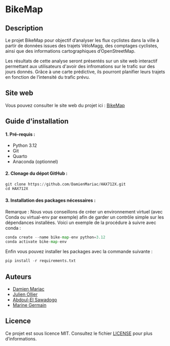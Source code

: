 # BikeMap

## Description

Le projet BikeMap pour objectif d’analyser les flux cyclistes dans la ville à partir de données issues des trajets VéloMagg, des comptages cyclistes, ainsi que des informations cartographiques d’OpenStreetMap.

Les résultats de cette analyse seront présentés sur un site web interactif permettant aux utilisateurs d'avoir des infromations sur le trafic sur des jours donnés. Grâce à une carte prédictive, ils pourront planifier leurs trajets en fonction de l’intensité du trafic prévu.

## Site web
Vous pouvez consulter le site web du projet ici : [BikeMap](https://damienmariac.github.io/HAX712X/)

## Guide d'installation 

#### 1. Pré-requis :
- Python 3.12
- Git
- Quarto
- Anaconda (optionnel)

#### 2. Clonage du dépot GitHub : 
   
``` python
git clone https://github.com/DamienMariac/HAX712X.git
cd HAX712X
```
#### 3. Installation des packages nécessaires : 

Remarque : Nous vous conseillons de créer un environnement virtuel (avec Conda ou virtual-env par exemple) afin de garder un contrôle simple sur les dépendances installées. 
Voici un exemple de la procédure à suivre avec conda : 

``` python
conda create --name bike-map-env python=3.12
conda activate bike-map-env
```
Enfin vous pouvez installer les packages avec la commande suivante : 
``` python
pip install -r requirements.txt
```

## Auteurs
- [Damien Mariac](https://github.com/DamienMariac/)
- [Julien Ollier](https://github.com/JulienOllier)
- [Abdoul-El Sawadogo](https://github.com/Kader43)
- [Marine Germain](https://github.com/mgermain12)

## Licence  
Ce projet est sous licence MIT. 
Consultez le fichier [LICENSE](LICENSE) pour plus d’informations.  
